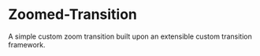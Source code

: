 # Zoomed-Transition
A simple custom zoom transition built upon an extensible custom transition framework.
